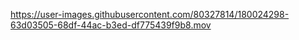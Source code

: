 


https://user-images.githubusercontent.com/80327814/180024298-63d03505-68df-44ac-b3ed-df775439f9b8.mov

